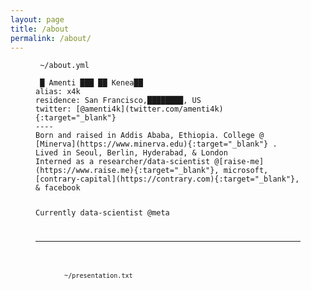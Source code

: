 ```yaml
---
layout: page
title: /about
permalink: /about/
---
```


<figure class="highlight"><pre><code class="language-yaml" data-lang="yaml"><span class="s"> ~/about.yml</span></code></pre></figure>

<figure class="highlight"><pre><code class="language-yaml" data-lang="yaml"><span class="na"></span><span class="pi"></span> <span class="s">█ Amenti ███ ██ Kenea██</span>
<span class="na">alias</span><span class="pi">:</span> <span class="s">x4k</span>
<span class="na">residence</span><span class="pi">:</span> <span class="s">San Francisco,████████, US</span>
<span class="na">twitter</span><span class="pi">:</span> <span class="s">[@amenti4k](twitter.com/amenti4k){:target="_blank"}</span>
----
Born and raised in Addis Ababa, Ethiopia. College @ [Minerva](https://www.minerva.edu){:target="_blank"} . Lived in Seoul, Berlin, Hyderabad, & London
Interned as a researcher/data-scientist @[raise-me](https://www.raise.me){:target="_blank"}, microsoft, [contrary-capital](https://contrary.com){:target="_blank"}, & facebook

Currently data-scientist @meta


----

<figure class="highlight"><pre><code class="language-yaml" data-lang="yaml"><span class="s"><br> ~/presentation.txt</span></code></pre></figure>
